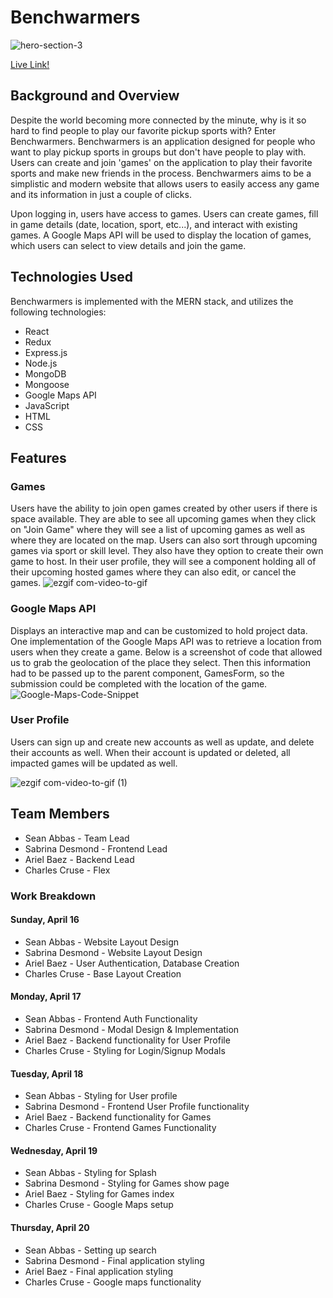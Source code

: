 # Benchwarmers

![hero-section-3](https://github.com/seanathan3/Benchwarmers/assets/111205278/c4d7e6c3-3122-4af6-a6ef-d0fd037c7da5)

[Live Link!](https://mernproject-benchwarmers.onrender.com/)

## Background and Overview
Despite the world becoming more connected by the minute, why is it so hard to find people to play our favorite pickup sports with? Enter Benchwarmers. Benchwarmers is an application designed for people who want to play pickup sports in groups but don't have people to play with. Users can create and join 'games' on the application to play their favorite sports and make new friends in the process. Benchwarmers aims to be a simplistic and modern website that allows users to easily access any game and its information in just a couple of clicks.

Upon logging in, users have access to games. Users can create games, fill in game details (date, location, sport, etc...), and interact with existing games. A Google Maps API will be used to display the location of games, which users can select to view details and join the game.


## Technologies Used
Benchwarmers is implemented with the MERN stack, and utilizes the following technologies:

+ React
+ Redux
+ Express.js
+ Node.js
+ MongoDB
+ Mongoose
+ Google Maps API
+ JavaScript
+ HTML
+ CSS

## Features

### Games
Users have the ability to join open games created by other users if there is space available. They are able to see all upcoming games when they click on "Join Game" where they will see a list of upcoming games as well as where they are located on the map. Users can also sort through upcoming games via sport or skill level. They also have they option to create their own game to host. In their user profile, they will see a component holding all of their upcoming hosted games where they can also edit, or cancel the games.
![ezgif com-video-to-gif](https://github.com/seanathan3/Benchwarmers/assets/116519976/92f7c276-4216-4a18-b859-9c83b7b891b2)

### Google Maps API
Displays an interactive map and can be customized to hold project data.
One implementation of the Google Maps API was to retrieve a location from users when they create a game. Below is a screenshot of code that allowed us to grab the geolocation of the place they select. Then this information had to be passed up to the parent component, GamesForm, so the submission could be completed with the location of the game.
![Google-Maps-Code-Snippet](https://user-images.githubusercontent.com/121701827/233461863-3475b981-4331-4c06-95fc-fa6ae1cc6ab0.PNG)

### User Profile
Users can sign up and create new accounts as well as update, and delete their accounts as well. When their account is updated or deleted, all impacted games will be updated as well.


![ezgif com-video-to-gif (1)](https://github.com/seanathan3/Benchwarmers/assets/116519976/488554a8-0f90-40fe-80c0-bcdaa04babae)

## Team Members
* Sean Abbas - Team Lead
* Sabrina Desmond - Frontend Lead
* Ariel Baez - Backend Lead
* Charles Cruse - Flex

### Work Breakdown

#### Sunday, April 16
* Sean Abbas - Website Layout Design
* Sabrina Desmond - Website Layout Design
* Ariel Baez - User Authentication, Database Creation
* Charles Cruse - Base Layout Creation

#### Monday, April 17
* Sean Abbas - Frontend Auth Functionality
* Sabrina Desmond - Modal Design & Implementation
* Ariel Baez - Backend functionality for User Profile
* Charles Cruse - Styling for Login/Signup Modals

#### Tuesday, April 18
* Sean Abbas - Styling for User profile
* Sabrina Desmond - Frontend User Profile functionality
* Ariel Baez - Backend functionality for Games
* Charles Cruse - Frontend Games Functionality

#### Wednesday, April 19
* Sean Abbas - Styling for Splash
* Sabrina Desmond - Styling for Games show page 
* Ariel Baez - Styling for Games index
* Charles Cruse - Google Maps setup

#### Thursday, April 20
* Sean Abbas - Setting up search
* Sabrina Desmond - Final application styling
* Ariel Baez - Final application styling
* Charles Cruse - Google maps functionality
